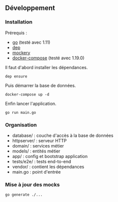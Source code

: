 ## Développement

### Installation

Prérequis :
- [go](https://golang.org/) (testé avec 1.11)
- [dep](https://github.com/golang/dep)
- [mockery](https://github.com/vektra/mockery)
- [docker-compose](https://docs.docker.com/compose/install/) (testé avec 1.19.0)

Il faut d'abord installer les dépendances.
```
dep ensure
```

Puis démarrer la base de données.
```
docker-compose up -d
```

Enfin lancer l'application.
```
go run main.go
```

### Organisation

- database/ : couche d'accès à la base de données
- httpserver/ : serveur HTTP
- domain/ : services métier
- models/ : entités métier
- app/ : config et bootstrap application
- tests/e2e/ : tests end-to-end
- vendor/ : contient les dépendances
- main.go : point d'entrée


### Mise à jour des mocks

```
go generate ./...
```
